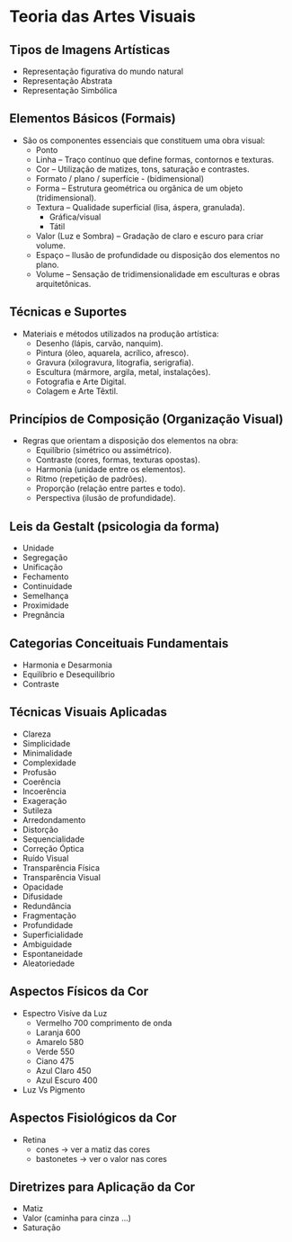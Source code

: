 # Teoria das Artes Visuais

## Tipos de Imagens Artísticas
- Representação figurativa do mundo natural
- Representação Abstrata
- Representação Simbólica

## Elementos Básicos (Formais)
- São os componentes essenciais que constituem uma obra visual:
    - Ponto
    - Linha – Traço contínuo que define formas, contornos e texturas.
    - Cor – Utilização de matizes, tons, saturação e contrastes.
    - Formato / plano / superfície - (bidimensional)
    - Forma – Estrutura geométrica ou orgânica de um objeto (tridimensional).
    - Textura – Qualidade superficial (lisa, áspera, granulada).
        - Gráfica/visual
        - Tátil
    - Valor (Luz e Sombra) – Gradação de claro e escuro para criar volume.
    - Espaço – Ilusão de profundidade ou disposição dos elementos no plano.
    - Volume – Sensação de tridimensionalidade em esculturas e obras arquitetônicas.

## Técnicas e Suportes
- Materiais e métodos utilizados na produção artística:
    - Desenho (lápis, carvão, nanquim).
    - Pintura (óleo, aquarela, acrílico, afresco).
    - Gravura (xilogravura, litografia, serigrafia).
    - Escultura (mármore, argila, metal, instalações).
    - Fotografia e Arte Digital.
    - Colagem e Arte Têxtil.

## Princípios de Composição (Organização Visual)
- Regras que orientam a disposição dos elementos na obra:
    - Equilíbrio (simétrico ou assimétrico).
    - Contraste (cores, formas, texturas opostas).
    - Harmonia (unidade entre os elementos).
    - Ritmo (repetição de padrões).
    - Proporção (relação entre partes e todo).
    - Perspectiva (ilusão de profundidade).

## Leis da Gestalt (psicologia da forma)
- Unidade
- Segregação
- Unificação
- Fechamento
- Continuidade
- Semelhança
- Proximidade
- Pregnância

## Categorias Conceituais Fundamentais
- Harmonia e Desarmonia
- Equilíbrio e Desequilíbrio
- Contraste

## Técnicas Visuais Aplicadas
- Clareza
- Simplicidade
- Minimalidade
- Complexidade
- Profusão
- Coerência
- Incoerência
- Exageração
- Sutileza
- Arredondamento
- Distorção
- Sequencialidade
- Correção Óptica
- Ruído Visual
- Transparência Física
- Transparência Visual
- Opacidade
- Difusidade
- Redundância
- Fragmentação
- Profundidade
- Superficialidade
- Ambiguidade
- Espontaneidade
- Aleatoriedade

## Aspectos Físicos da Cor
- Espectro Visíve da Luz
    - Vermelho 700 comprimento de onda
    - Laranja 600
    - Amarelo 580
    - Verde 550
    - Ciano 475
    - Azul Claro 450
    - Azul Escuro 400
- Luz Vs Pigmento

## Aspectos Fisiológicos da Cor
- Retina
    - cones -> ver a matiz das cores
    - bastonetes -> ver o valor nas cores

## Diretrizes para Aplicação da Cor
- Matiz
- Valor (caminha para cinza ...)
- Saturação
